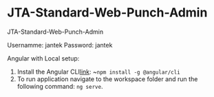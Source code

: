 # JTA-Standard-Web-Punch-Admin
JTA-Standard-Web-Punch-Admin

Usernamme: jantek
Password: jantek

Angular with Local setup:
<ol>
<li>Install the Angular CLI<a href="https://angular.io/guide/setup-local">link</a>: ~<code>npm install -g @angular/cli</code></li>
<li>To run application navigate to the workspace folder and run the following command: <code>ng serve</code>. </li>
</ol>


